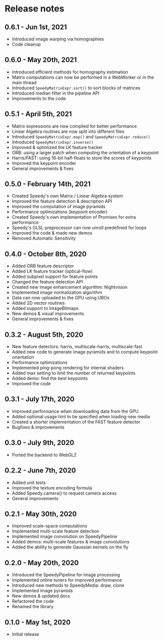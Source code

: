 # Release notes

## 0.6.1 - Jun 1st, 2021

* Introduced image warping via homographies
* Code cleanup

## 0.6.0 - May 20th, 2021

* Introduced efficient methods for homography estimation
* Matrix computations can now be performed in a WebWorker or in the main thread
* Introduced `SpeedyMatrixExpr.sort()` to sort blocks of matrices
* Introduced median filter in the pipeline API
* Improvements to the code

## 0.5.1 - April 5th, 2021

* Matrix expressions are now compiled for better performance
* Linear Algebra routines are now split into different files
* Introduced `SpeedyMatrixExpr.map()` and `SpeedyMatrixExpr.reduce()`
* Introduced `SpeedyMatrixExpr.inverse()`
* Improved & optimized the LK feature tracker
* ORB: using a larger patch when computing the orientation of a keypoint
* Harris/FAST: using 16-bit half-floats to store the scores of keypoints
* Improved the keypoint encoder
* General improvements & fixes

## 0.5.0 - February 14th, 2021

* Created Speedy's own Matrix / Linear Algebra system
* Improved the feature detection & description API
* Improved the computation of image pyramids
* Performance optimizations (keypoint encoder)
* Created Speedy's own implementation of Promises for extra performance
* Speedy's GLSL preprocessor can now unroll predefined for loops
* Improved the code & made new demos
* Removed Automatic Sensitivity

## 0.4.0 - October 8th, 2020

* Added ORB feature descriptor
* Added LK feature tracker (optical-flow)
* Added subpixel support for feature points
* Changed the feature detection API
* Created new image enhancement algorithm: Nightvision
* Implemented image normalization algorithm
* Data can now uploaded to the GPU using UBOs
* Added 2D vector routines
* Added support to ImageBitmaps
* New demos & visual improvements
* General improvements & fixes

## 0.3.2 - August 5th, 2020

* New feature detectors: harris, multiscale-harris, multiscale-fast
* Added new code to generate image pyramids and to compute keypoint orientation
* Performance optimizations
* Implemented ping-pong rendering for internal shaders
* Added max setting to limit the number of returned keypoints
* Added demo: find the best keypoints
* Improved the code

## 0.3.1 - July 17th, 2020

* Improved performance when downloading data from the GPU
* Added optional usage hint to be specified when loading new media
* Created a shorter implementation of the FAST feature detector
* Bugfixes & improvements

## 0.3.0 - July 9th, 2020

* Ported the backend to WebGL2

## 0.2.2 - June 7th, 2020

* Added unit tests
* Improved the texture encoding formula
* Added Speedy.camera() to request camera access
* General improvements

## 0.2.1 - May 30th, 2020

* Improved scale-space computations
* Implemented multi-scale feature detection
* Implemented image convolution on SpeedyPipeline
* Added demos: multi-scale features & image convolutions
* Added the ability to generate Gaussian kernels on the fly

## 0.2.0 - May 20th, 2020

* Introduced the SpeedyPipeline for image processing
* Implemented online tuners for improved performance
* Introduced new methods to SpeedyMedia: draw, clone
* Implemented image pyramids
* New demos & updated docs
* Refactored the code
* Renamed the library

## 0.1.0 - May 1st, 2020

* Initial release
